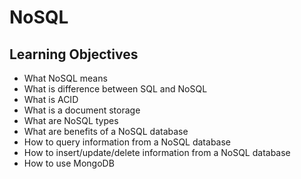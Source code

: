 # NoSQL
## Learning Objectives

- What NoSQL means<br>
- What is difference between SQL and NoSQL<br>
- What is ACID<br>
- What is a document storage<br>
- What are NoSQL types<br>
- What are benefits of a NoSQL database<br>
- How to query information from a NoSQL database<br>
- How to insert/update/delete information from a NoSQL database<br>
- How to use MongoDB<br>
